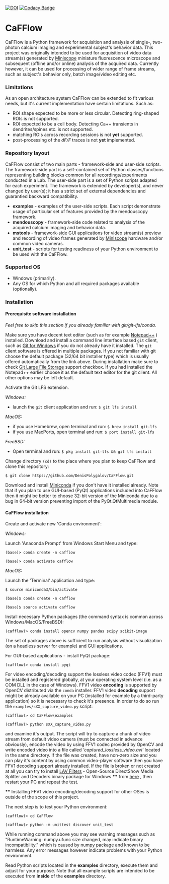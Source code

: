 [![DOI](https://zenodo.org/badge/181430093.svg)](https://zenodo.org/badge/latestdoi/181430093)
[![Codacy Badge](https://api.codacy.com/project/badge/Grade/d2e2151689ba496c807eea1f194e95ca)](https://www.codacy.com/manual/DenisPolygalov/CaFFlow?utm_source=github.com&amp;utm_medium=referral&amp;utm_content=DenisPolygalov/CaFFlow&amp;utm_campaign=Badge_Grade)

# CaFFlow

CaFFlow is a Python framework for acquisition and analysis of single-,
two-photon calcium imaging and experimental subject's behavior data.
This project was originally intended to be used for acquisition of video data stream(s) generated
by [Miniscope](http://miniscope.org) miniature fluorescence microscope and subsequent
(offline and/or online) analysis of the acquired data.
Currently however, it can be used for processing of wider range of frame streams,
such as subject's behavior only, batch image/video editing etc.

### Limitations

As an open architecture system CaFFlow can be extended to fit various needs,
but it's current implementation have certain limitations. Such as:

-   ROI shape expected to be more or less circular. Detecting ring-shaped ROIs is not supported.
-   ROI expected to be a cell body. Detecting Ca++ transients in dendrites/spines etc. is not supported.
-   matching ROIs across recording sessions is not __yet__ supported.
-   post-processing of the _dF/F_ traces is not __yet__ implemented.

### Repository layout

CaFFlow consist of two main parts - framework-side and user-side scripts.
The framework-side part is a self-contained set of Python classes/functions representing
building blocks common for all recordings/experiments conducted in a Lab.
The user-side part is a set of Python scripts adapted for each experiment.
The framework is extended by developer(s), and never changed by user(s);
it has a strict set of external dependencies and guarantied backward compatibility.

-   __examples__ - examples of the user-side scripts. Each script demonstrate usage of particular set of features provided by the mendouscopy framework.
-   __mendouscopy__ - framework-side code related to analysis of the acquired calcium imaging and behavior data.
-   __mstools__ - framework-side GUI applications for video stream(s) preview and recording of video frames generated by [Miniscope](http://miniscope.org) hardware and/or common video cameras.
-   __unit_test__ - scripts for testing readiness of your Python environment to be used with the CaFFlow.

### Supported OS

-   Windows (primarily).
-   Any OS for which Python and all required packages available (optionally).

### Installation

#### Prerequisite software installation

_Feel free to skip this section if you already familiar with git/git-lfs/conda._

Make sure you have decent text editor (such as for example [Notepad++](https://notepad-plus-plus.org/) ) installed.
Download and install a command line interface based `git` client, such as
[Git for Windows](https://git-scm.com/download/win) if you do not already have it installed.
The `git` client software is offered in multiple packages. If you not familiar with git choose
the default package (32/64 bit installer type) which is usually offered automatically
from the link above. During installation make sure to check
[Git Large File Storage](https://git-lfs.github.com/) support checkbox.
If you had installed the Notepad++ earlier choose it as the default text
editor for the git client. All other options may be left default.

Activate the Git LFS extension.

_Windows:_

-   launch the `git` client application and run: `$ git lfs install`

_MacOS:_

-   if you use Homebrew, open terminal and run: `$ brew install git-lfs`
-   if you use MacPorts, open terminal and run: `$ port install git-lfs`

_FreeBSD:_

-   Open terminal and run: `$ pkg install git-lfs && git lfs install`

Change directory `(cd)` to the place where you plan to keep CaFFlow and clone this repository:

`$ git clone https://github.com/DenisPolygalov/CaFFlow.git`

Download and install [Miniconda](https://docs.conda.io/en/latest/miniconda.html) if you don't have it installed already.
Note that if you plan to use GUI-based (PyQt) applications included into CaFFlow then it might be better to choose
32-bit version of the Miniconda due to a bug in 64-bit version preventing import of the PyQt.QtMultimedia module.

#### CaFFlow installation

Create and activate new 'Conda environment':

_Windows:_

Launch 'Anaconda Prompt' from Windows Start Menu and type:

`(base)> conda create -n cafflow`

`(base)> conda activate cafflow`

_MacOS:_

Launch the 'Terminal' application and type:

`$ source miniconda3/bin/activate`

`(base)$ conda create -n cafflow`

`(base)$ source activate cafflow`

Install necessary Python packages (the command syntax is common across Windows/MacOS/FreeBSD):

`(cafflow)> conda install opencv numpy pandas scipy scikit-image`

The set of packages above is sufficient to run analysis without visualization (on a headless server for example) and GUI applications.

For GUI-based applications - install PyQt package:

`(cafflow)> conda install pyqt`

For video encoding/decoding support the lossless video codec (FFV1)
must be installed and registered globally, at your operating system level
(i.e. as a COM DLL in the case of Windows). FFV1 video __encoding__ is supported by
OpenCV distributed via the `conda` installer. FFV1 video __decoding__ support
might be already available on your PC (installed for example by a third-party
application) so it is necessary to check it's presence.
In order to do so run the `examples/sXX_capture_video.py` script:

`(cafflow)> cd CaFFlow\examples`

`(cafflow)> python sXX_capture_video.py`

and examine it's output. The script will try to capture a chunk of video
stream from default video camera (must be connected in advance obviously),
encode the video by using FFV1 codec provided by OpenCV and write encoded video
into a file called _'captured_lossless_video.avi'_ located in the same directory.
If the file was created, have non-zero size and you can play it's content
by using common video-player software then you have FFV1 decoding support already installed.
If the file is broken or not created at all you can try to install 
[LAV Filters](https://github.com/Nevcairiel/LAVFilters) - 
Open-Source DirectShow Media Splitter and Decoders binary package
for Windows __**__
from [here](https://github.com/Nevcairiel/LAVFilters/releases)
, then restart your PC and repeat the test.

__**__ Installing FFV1 video encoding/decoding support for other OSes is outside of the scope of this project.

The next step is to test your Python environment:

`(cafflow)> cd CaFFlow`

`(cafflow)> python -m unittest discover unit_test`

While running command above you may see warning messages such as
"RuntimeWarning: numpy.ufunc size changed, may indicate binary incompatibility."
which is caused by numpy package and known to be harmless. Any error messages however
indicate problems with your Python environment.

Read Python scripts located in the __examples__ directory, execute them and adjust for your purpose.
Note that all example scripts are intended to be executed from __inside__ of the __examples__ directory.
